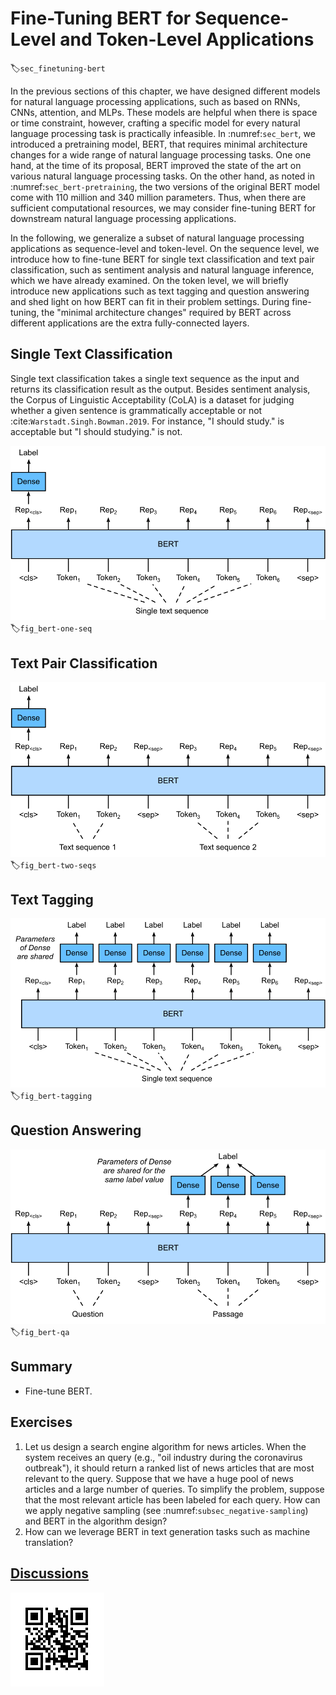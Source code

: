 # Fine-Tuning BERT for Sequence-Level and Token-Level Applications
:label:`sec_finetuning-bert`

In the previous sections of this chapter,
we have designed different models for natural language processing applications,
such as based on RNNs, CNNs, attention, and MLPs.
These models are helpful when there is space or time constraint,
however,
crafting a specific model for every natural language processing task
is practically infeasible.
In :numref:`sec_bert`,
we introduced a pretraining model, BERT,
that requires minimal architecture changes
for a wide range of natural language processing tasks.
One one hand,
at the time of its proposal,
BERT improved the state of the art on various natural language processing tasks.
On the other hand,
as noted in :numref:`sec_bert-pretraining`,
the two versions of the original BERT model
come with 110 million and 340 million parameters.
Thus, when there are sufficient computational resources,
we may consider
fine-tuning BERT for downstream natural language processing applications.

In the following,
we generalize a subset of natural language processing applications
as sequence-level and token-level.
On the sequence level,
we introduce how to fine-tune BERT for single text classification and text pair classification, such as sentiment analysis and natural language inference,
which we have already examined.
On the token level, we will briefly introduce new applications
such as text tagging and question answering
and shed light on how BERT can fit in their problem settings.
During fine-tuning,
the "minimal architecture changes" required by BERT across different applications
are the extra fully-connected layers.


## Single Text Classification

Single text classification takes a single text sequence as the input and returns its classification result as the output.
Besides sentiment analysis,
the Corpus of Linguistic Acceptability (CoLA)
is a dataset for judging
whether a given sentence is grammatically acceptable or not :cite:`Warstadt.Singh.Bowman.2019`.
For instance, "I should study." is acceptable but "I should studying." is not.

![Fine-tuning BERT for single text classification applications, such as sentiment analysis and testing linguistic acceptability.](../img/bert-one-seq.svg)
:label:`fig_bert-one-seq`






## Text Pair Classification

![Fine-tuning BERT for text pair classification applications, such as natural language inference.](../img/bert-two-seqs.svg)
:label:`fig_bert-two-seqs`


## Text Tagging

![Fine-tuning BERT for text tagging applications, such as part-of-speech tagging](../img/bert-tagging.svg)
:label:`fig_bert-tagging`


## Question Answering

![Fine-tuning BERT for question answering](../img/bert-qa.svg)
:label:`fig_bert-qa`


## Summary

* Fine-tune BERT.

## Exercises

1. Let us design a search engine algorithm for news articles. When the system receives an query (e.g., "oil industry during the coronavirus outbreak"), it should return a ranked list of news articles that are most relevant to the query. Suppose that we have a huge pool of news articles and a large number of queries. To simplify the problem, suppose that the most relevant article has been labeled for each query. How can we apply negative sampling (see :numref:`subsec_negative-sampling`) and BERT in the algorithm design?
1. How can we leverage BERT in text generation tasks such as machine translation?



## [Discussions](https://discuss.mxnet.io/t/5882)

![](../img/qr_finetuning-bert.svg)
